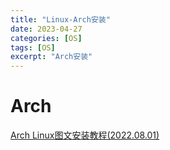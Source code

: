 ```yaml
---
title: "Linux-Arch安装"
date: 2023-04-27
categories: [OS]
tags: [OS]
excerpt: "Arch安装"
---
```


# Arch

[Arch Linux图文安装教程(2022.08.01)](https://blog.csdn.net/love906897406/article/details/126109464)